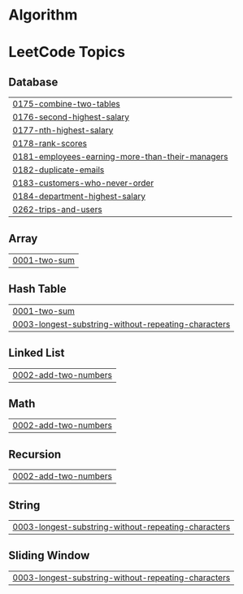 # Algorithm
<!---LeetCode Topics Start-->
# LeetCode Topics
## Database
|  |
| ------- |
| [0175-combine-two-tables](https://github.com/pwrwpw/Algorithm/tree/master/0175-combine-two-tables) |
| [0176-second-highest-salary](https://github.com/pwrwpw/Algorithm/tree/master/0176-second-highest-salary) |
| [0177-nth-highest-salary](https://github.com/pwrwpw/Algorithm/tree/master/0177-nth-highest-salary) |
| [0178-rank-scores](https://github.com/pwrwpw/Algorithm/tree/master/0178-rank-scores) |
| [0181-employees-earning-more-than-their-managers](https://github.com/pwrwpw/Algorithm/tree/master/0181-employees-earning-more-than-their-managers) |
| [0182-duplicate-emails](https://github.com/pwrwpw/Algorithm/tree/master/0182-duplicate-emails) |
| [0183-customers-who-never-order](https://github.com/pwrwpw/Algorithm/tree/master/0183-customers-who-never-order) |
| [0184-department-highest-salary](https://github.com/pwrwpw/Algorithm/tree/master/0184-department-highest-salary) |
| [0262-trips-and-users](https://github.com/pwrwpw/Algorithm/tree/master/0262-trips-and-users) |
## Array
|  |
| ------- |
| [0001-two-sum](https://github.com/pwrwpw/Algorithm/tree/master/0001-two-sum) |
## Hash Table
|  |
| ------- |
| [0001-two-sum](https://github.com/pwrwpw/Algorithm/tree/master/0001-two-sum) |
| [0003-longest-substring-without-repeating-characters](https://github.com/pwrwpw/Algorithm/tree/master/0003-longest-substring-without-repeating-characters) |
## Linked List
|  |
| ------- |
| [0002-add-two-numbers](https://github.com/pwrwpw/Algorithm/tree/master/0002-add-two-numbers) |
## Math
|  |
| ------- |
| [0002-add-two-numbers](https://github.com/pwrwpw/Algorithm/tree/master/0002-add-two-numbers) |
## Recursion
|  |
| ------- |
| [0002-add-two-numbers](https://github.com/pwrwpw/Algorithm/tree/master/0002-add-two-numbers) |
## String
|  |
| ------- |
| [0003-longest-substring-without-repeating-characters](https://github.com/pwrwpw/Algorithm/tree/master/0003-longest-substring-without-repeating-characters) |
## Sliding Window
|  |
| ------- |
| [0003-longest-substring-without-repeating-characters](https://github.com/pwrwpw/Algorithm/tree/master/0003-longest-substring-without-repeating-characters) |
<!---LeetCode Topics End-->
